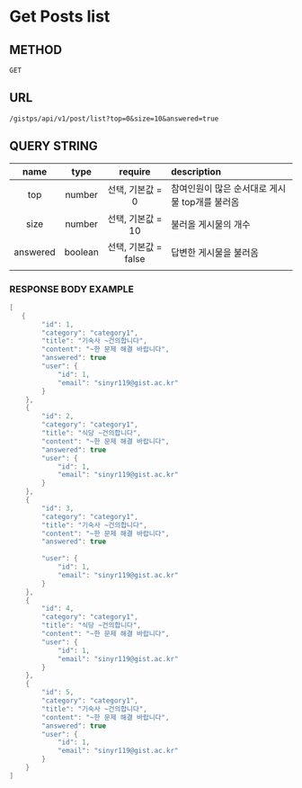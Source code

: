 # Get Posts list



## METHOD

```text
GET
```

## URL

```text
/gistps/api/v1/post/list?top=0&size=10&answered=true
```

## QUERY STRING

| name | type | require | description |
| :--: | :--: | :--: | :--- |
| top | number | 선택, 기본값 = 0 | 참여인원이 많은 순서대로 게시물 top개를 불러옴 |
| size | number | 선택, 기본값 = 10 | 불러올 게시물의 개수 |
| answered | boolean | 선택, 기본값 = false | 답변한 게시물을 불러옴 |
|  |  |  |  |

### RESPONSE BODY EXAMPLE

```java
[
   {
        "id": 1,
        "category": "category1",
        "title": "기숙사 ~건의합니다",
        "content": "~한 문제 해결 바랍니다",
        "answered": true
        "user": {
            "id": 1,
            "email": "sinyr119@gist.ac.kr"
        }
    },
    {
        "id": 2,
        "category": "category1",
        "title": "식당 ~건의합니다",
        "content": "~한 문제 해결 바랍니다",
        "answered": true
        "user": {
            "id": 1,
            "email": "sinyr119@gist.ac.kr"
        }
    },
    {
        "id": 3,
        "category": "category1",
        "title": "기숙사 ~건의합니다",
        "content": "~한 문제 해결 바랍니다",
        "answered": true
          
        "user": {
            "id": 1,
            "email": "sinyr119@gist.ac.kr"
        }
    },
    {
        "id": 4,
        "category": "category1",
        "title": "식당 ~건의합니다",
        "content": "~한 문제 해결 바랍니다",
        "user": {
            "id": 1,
            "email": "sinyr119@gist.ac.kr"
        }
    },
    {
        "id": 5,
        "category": "category1",
        "title": "기숙사 ~건의합니다",
        "content": "~한 문제 해결 바랍니다",
        "answered": true
        "user": {
            "id": 1,
            "email": "sinyr119@gist.ac.kr"
        }
    }
]
```

